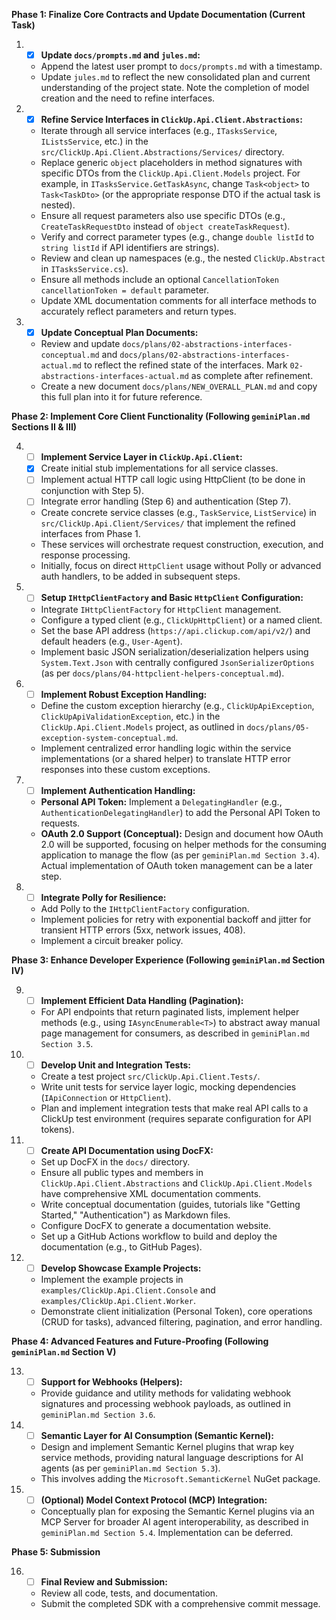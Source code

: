 **Phase 1: Finalize Core Contracts and Update Documentation (Current Task)**

1.  - [x] **Update `docs/prompts.md` and `jules.md`:**
    *   Append the latest user prompt to `docs/prompts.md` with a timestamp.
    *   Update `jules.md` to reflect the new consolidated plan and current understanding of the project state. Note the completion of model creation and the need to refine interfaces.

2.  - [x] **Refine Service Interfaces in `ClickUp.Api.Client.Abstractions`:**
    *   Iterate through all service interfaces (e.g., `ITasksService`, `IListsService`, etc.) in the `src/ClickUp.Api.Client.Abstractions/Services/` directory.
    *   Replace generic `object` placeholders in method signatures with specific DTOs from the `ClickUp.Api.Client.Models` project. For example, in `ITasksService.GetTaskAsync`, change `Task<object>` to `Task<TaskDto>` (or the appropriate response DTO if the actual task is nested).
    *   Ensure all request parameters also use specific DTOs (e.g., `CreateTaskRequestDto` instead of `object createTaskRequest`).
    *   Verify and correct parameter types (e.g., change `double listId` to `string listId` if API identifiers are strings).
    *   Review and clean up namespaces (e.g., the nested `ClickUp.Abstract` in `ITasksService.cs`).
    *   Ensure all methods include an optional `CancellationToken cancellationToken = default` parameter.
    *   Update XML documentation comments for all interface methods to accurately reflect parameters and return types.

3.  - [x] **Update Conceptual Plan Documents:**
    *   Review and update `docs/plans/02-abstractions-interfaces-conceptual.md` and `docs/plans/02-abstractions-interfaces-actual.md` to reflect the refined state of the interfaces. Mark `02-abstractions-interfaces-actual.md` as complete after refinement.
    *   Create a new document `docs/plans/NEW_OVERALL_PLAN.md` and copy this full plan into it for future reference.

**Phase 2: Implement Core Client Functionality (Following `geminiPlan.md` Sections II & III)**

4.  - [ ] **Implement Service Layer in `ClickUp.Api.Client`:**
    - [x] Create initial stub implementations for all service classes.
    - [ ] Implement actual HTTP call logic using HttpClient (to be done in conjunction with Step 5).
    - [ ] Integrate error handling (Step 6) and authentication (Step 7).
    *   Create concrete service classes (e.g., `TaskService`, `ListService`) in `src/ClickUp.Api.Client/Services/` that implement the refined interfaces from Phase 1.
    *   These services will orchestrate request construction, execution, and response processing.
    *   Initially, focus on direct `HttpClient` usage without Polly or advanced auth handlers, to be added in subsequent steps.

5.  - [ ] **Setup `IHttpClientFactory` and Basic `HttpClient` Configuration:**
    *   Integrate `IHttpClientFactory` for `HttpClient` management.
    *   Configure a typed client (e.g., `ClickUpHttpClient`) or a named client.
    *   Set the base API address (`https://api.clickup.com/api/v2/`) and default headers (e.g., `User-Agent`).
    *   Implement basic JSON serialization/deserialization helpers using `System.Text.Json` with centrally configured `JsonSerializerOptions` (as per `docs/plans/04-httpclient-helpers-conceptual.md`).

6.  - [ ] **Implement Robust Exception Handling:**
    *   Define the custom exception hierarchy (e.g., `ClickUpApiException`, `ClickUpApiValidationException`, etc.) in the `ClickUp.Api.Client.Models` project, as outlined in `docs/plans/05-exception-system-conceptual.md`.
    *   Implement centralized error handling logic within the service implementations (or a shared helper) to translate HTTP error responses into these custom exceptions.

7.  - [ ] **Implement Authentication Handling:**
    *   **Personal API Token:** Implement a `DelegatingHandler` (e.g., `AuthenticationDelegatingHandler`) to add the Personal API Token to requests.
    *   **OAuth 2.0 Support (Conceptual):** Design and document how OAuth 2.0 will be supported, focusing on helper methods for the consuming application to manage the flow (as per `geminiPlan.md Section 3.4`). Actual implementation of OAuth token management can be a later step.

8.  - [ ] **Integrate Polly for Resilience:**
    *   Add Polly to the `IHttpClientFactory` configuration.
    *   Implement policies for retry with exponential backoff and jitter for transient HTTP errors (5xx, network issues, 408).
    *   Implement a circuit breaker policy.

**Phase 3: Enhance Developer Experience (Following `geminiPlan.md` Section IV)**

9.  - [ ] **Implement Efficient Data Handling (Pagination):**
    *   For API endpoints that return paginated lists, implement helper methods (e.g., using `IAsyncEnumerable<T>`) to abstract away manual page management for consumers, as described in `geminiPlan.md Section 3.5`.

10. - [ ] **Develop Unit and Integration Tests:**
    *   Create a test project `src/ClickUp.Api.Client.Tests/`.
    *   Write unit tests for service layer logic, mocking dependencies (`IApiConnection` or `HttpClient`).
    *   Plan and implement integration tests that make real API calls to a ClickUp test environment (requires separate configuration for API tokens).

11. - [ ] **Create API Documentation using DocFX:**
    *   Set up DocFX in the `docs/` directory.
    *   Ensure all public types and members in `ClickUp.Api.Client.Abstractions` and `ClickUp.Api.Client.Models` have comprehensive XML documentation comments.
    *   Write conceptual documentation (guides, tutorials like "Getting Started," "Authentication") as Markdown files.
    *   Configure DocFX to generate a documentation website.
    *   Set up a GitHub Actions workflow to build and deploy the documentation (e.g., to GitHub Pages).

12. - [ ] **Develop Showcase Example Projects:**
    *   Implement the example projects in `examples/ClickUp.Api.Client.Console` and `examples/ClickUp.Api.Client.Worker`.
    *   Demonstrate client initialization (Personal Token), core operations (CRUD for tasks), advanced filtering, pagination, and error handling.

**Phase 4: Advanced Features and Future-Proofing (Following `geminiPlan.md` Section V)**

13. - [ ] **Support for Webhooks (Helpers):**
    *   Provide guidance and utility methods for validating webhook signatures and processing webhook payloads, as outlined in `geminiPlan.md Section 3.6`.

14. - [ ] **Semantic Layer for AI Consumption (Semantic Kernel):**
    *   Design and implement Semantic Kernel plugins that wrap key service methods, providing natural language descriptions for AI agents (as per `geminiPlan.md Section 5.3`).
    *   This involves adding the `Microsoft.SemanticKernel` NuGet package.

15. - [ ] **(Optional) Model Context Protocol (MCP) Integration:**
    *   Conceptually plan for exposing the Semantic Kernel plugins via an MCP Server for broader AI agent interoperability, as described in `geminiPlan.md Section 5.4`. Implementation can be deferred.

**Phase 5: Submission**

16. - [ ] **Final Review and Submission:**
    *   Review all code, tests, and documentation.
    *   Submit the completed SDK with a comprehensive commit message.
